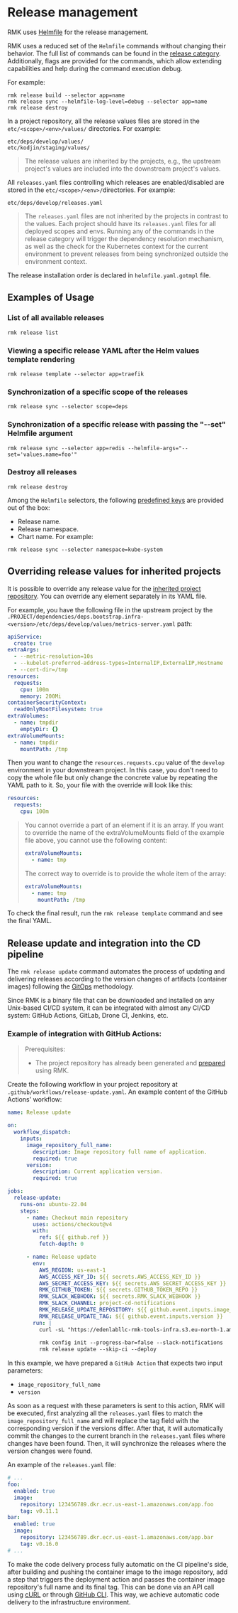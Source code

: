 # Release management

RMK uses [Helmfile](https://github.com/helmfile/helmfile) for the release management.

RMK uses a reduced set of the `Helmfile` commands without changing their behavior. 
The full list of commands can be found in the [release category](../../commands.md#release). 
Additionally, flags are provided for the commands, which allow extending capabilities and help during the command execution debug.

For example:

```shell
rmk release build --selector app=name
rmk release sync --helmfile-log-level=debug --selector app=name 
rmk release destroy 
```

In a project repository, all the release values files are stored in the `etc/<scope>/<env>/values/` directories.
For example:

```
etc/deps/develop/values/
etc/kodjin/staging/values/
```

> The release values are inherited by the projects, e.g., the upstream project's values are included into the downstream project's values.

All `releases.yaml` files controlling which releases are enabled/disabled are stored in the `etc/<scope>/<env>/`directories.
For example:

```
etc/deps/develop/releases.yaml
```

> The `releases.yaml` files are not inherited by the projects in contrast to the values. Each project should have its
> `releases.yaml` files for all deployed scopes and envs.
> Running any of the commands in the release category will trigger the dependency resolution mechanism,
> as well as the check for the Kubernetes context for the current environment to prevent releases 
> from being synchronized outside the environment context.

The release installation order is declared in `helmfile.yaml.gotmpl` file.

## Examples of Usage

### List of all available releases

```shell
rmk release list
```

### Viewing a specific release YAML after the Helm values template rendering

```shell
rmk release template --selector app=traefik
```

### Synchronization of a specific scope of the releases

```shell
rmk release sync --selector scope=deps
```

### Synchronization of a specific release with passing the "--set" Helmfile argument

```shell
rmk release sync --selector app=redis --helmfile-args="--set='values.name=foo'"
```

### Destroy all releases

```shell
rmk release destroy
```

Among the `Helmfile` selectors, the following [predefined keys](https://helmfile.readthedocs.io/en/stable/#labels-overview) 
are provided out of the box: 
- Release name.
- Release namespace.
- Chart name.
For example:

```shell
rmk release sync --selector namespace=kube-system
```

## Overriding release values for inherited projects

It is possible to override any release value for the [inherited project repository](../project-management/dependencies-management-and-project-inheritance.md#dependencies-management-and-project-inheritance).
You can override any element separately in its YAML file.

For example, you have the following file in the upstream project by the `.PROJECT/dependencies/deps.bootstrap.infra-<version>/etc/deps/develop/values/metrics-server.yaml` path:

```yaml
apiService:
  create: true
extraArgs:
  - --metric-resolution=10s
  - --kubelet-preferred-address-types=InternalIP,ExternalIP,Hostname
  - --cert-dir=/tmp
resources:
  requests:
    cpu: 100m
    memory: 200Mi
containerSecurityContext:
  readOnlyRootFilesystem: true
extraVolumes:
  - name: tmpdir
    emptyDir: {}
extraVolumeMounts:
  - name: tmpdir
    mountPath: /tmp
```

Then you want to change the `resources.requests.cpu` value of the `develop` environment in your downstream project. 
In this case, you don't need to copy the whole file but only change the concrete value by repeating the YAML path to it. 
So, your file with the override will look like this:

```yaml
resources:
  requests:
    cpu: 100m
```

> You cannot override a part of an element if it is an array. 
> If you want to override the name of the extraVolumeMounts field of the example file above, you cannot use the following content:
> ```yaml
> extraVolumeMounts:
>   - name: tmp
> ```
> The correct way to override is to provide the whole item of the array:
> ```yaml
> extraVolumeMounts:
>   - name: tmp
>     mountPath: /tmp
> ```

To check the final result, run the `rmk release template` command and see the final YAML.

## Release update and integration into the CD pipeline

The `rmk release update` command automates the process of updating and delivering releases 
according to the version changes of artifacts (container images) following the [GitOps](https://www.gitops.tech) methodology.

Since RMK is a binary file that can be downloaded and installed on any Unix-based CI/CD system, 
it can be integrated with almost any CI/CD system: GitHub Actions, GitLab, Drone CI, Jenkins, etc.

### Example of integration with GitHub Actions:

> Prerequisites:
> - The project repository has already been generated and [prepared](../project-management/preparation-of-project-repository.md) using RMK.

Create the following workflow in your project repository at `.github/workflows/release-update.yaml`. 
An example content of the GitHub Actions' workflow:

```yaml
name: Release update

on:
  workflow_dispatch:
    inputs:
      image_repository_full_name:
        description: Image repository full name of application.
        required: true
      version:
        description: Current application version.
        required: true

jobs:
  release-update:
    runs-on: ubuntu-22.04
    steps:
      - name: Checkout main repository
        uses: actions/checkout@v4
        with:
          ref: ${{ github.ref }}
          fetch-depth: 0

      - name: Release update
        env:
          AWS_REGION: us-east-1
          AWS_ACCESS_KEY_ID: ${{ secrets.AWS_ACCESS_KEY_ID }}
          AWS_SECRET_ACCESS_KEY: ${{ secrets.AWS_SECRET_ACCESS_KEY }}
          RMK_GITHUB_TOKEN: ${{ secrets.GITHUB_TOKEN_REPO }}
          RMK_SLACK_WEBHOOK: ${{ secrets.RMK_SLACK_WEBHOOK }}
          RMK_SLACK_CHANNEL: project-cd-notifications
          RMK_RELEASE_UPDATE_REPOSITORY: ${{ github.event.inputs.image_repository_full_name }}
          RMK_RELEASE_UPDATE_TAG: ${{ github.event.inputs.version }}
        run: |
          curl -sL "https://edenlabllc-rmk-tools-infra.s3.eu-north-1.amazonaws.com/rmk/s3-installer" | bash
          
          rmk config init --progress-bar=false --slack-notifications
          rmk release update --skip-ci --deploy
```

In this example, we have prepared a `GitHub Action` that expects two input parameters: 
- `image_repository_full_name`
- `version`

As soon as a request with these parameters is sent to this action, 
RMK will be executed, first analyzing all the `releases.yaml` files to match the `image_repository_full_name` and will replace the tag field 
with the corresponding version if the versions differ. 
After that, it will automatically commit the changes to the current branch in the `releases.yaml` files where changes have been found. 
Then, it will synchronize the releases where the version changes were found.

An example of the `releases.yaml` file:

```yaml
# ...
foo:
  enabled: true
  image:
    repository: 123456789.dkr.ecr.us-east-1.amazonaws.com/app.foo
    tag: v0.11.1
bar:
  enabled: true
  image:
    repository: 123456789.dkr.ecr.us-east-1.amazonaws.com/app.bar
    tag: v0.16.0
# ...
```

To make the code delivery process fully automatic on the CI pipeline's side, after building and pushing 
the container image to the image repository, add a step that triggers the deployment action and passes 
the container image repository's full name and its final tag. This can be done via an API call using [cURL](https://en.wikipedia.org/wiki/CURL) 
or through [GitHub CLI](https://cli.github.com/). This way, we achieve automatic code delivery to the infrastructure environment.
